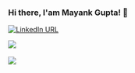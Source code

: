 ### Hi there, I'am Mayank Gupta! 👋

[![LinkedIn URL](https://img.shields.io/static/v1?color=red&label=linkedin&logo=linkedin&logoColor=white&style=for-the-badge&message=Connect)](https://www.linkedin.com/in/mayankbindas)

<a href="https://github.com/mayankbindas/">
  <img align="center" src="https://github-readme-stats.vercel.app/api?username=mayankbindas&count_private=true&show_icons=true&theme=gruvbox&hide_border=false" />
</a> <br/><br/>
<a href="https://github.com/mayankbindas/">
  <img align="center" src="https://github-readme-stats.vercel.app/api/top-langs/?username=mayankbindas&theme=gruvbox&hide_border=false" />
</a>

<!--
**mayankbindas/mayankbindas** is a ✨ _special_ ✨ repository because its `README.md` (this file) appears on your GitHub profile.

Here are some ideas to get you started:

- 🔭 I’m currently working on ...
- 🌱 I’m currently learning ...
- 👯 I’m looking to collaborate on ...
- 🤔 I’m looking for help with ...
- 💬 Ask me about ...
- 📫 How to reach me: ...
- 😄 Pronouns: ...
- ⚡ Fun fact: ...
-->
